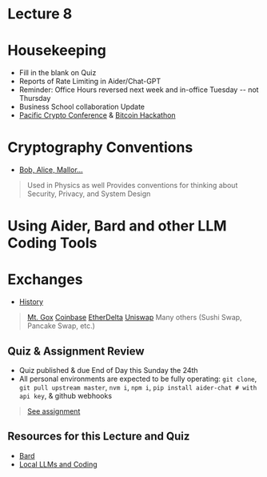 # Lecture 8

# Housekeeping

- Fill in the blank on Quiz
- Reports of Rate Limiting in Aider/Chat-GPT
- Reminder: Office Hours reversed next week and in-office Tuesday -- not Thursday
- Business School collaboration Update
- [Pacific Crypto Conference](https://www.pacificbitcoin.com/) & [Bitcoin Hackathon](https://btcolympics.devpost.com/ )

# Cryptography Conventions

- [Bob, Alice, Mallor...](https://en.wikipedia.org/wiki/Alice_and_Bob)
> Used in Physics as well
> Provides conventions for thinking about Security, Privacy, and System Design

# Using Aider, Bard and other LLM Coding Tools


# Exchanges

- [History](https://academy.bit2me.com/en/historia-exchanges-trading-bitcoin/)
> [Mt. Gox](https://www.investopedia.com/terms/m/mt-gox.asp#:~:text=In%202014%2C%20Mt.,and%20half%20year%20legal%20battle.)
> [Coinbase](https://www.coinbase.com/)
> [EtherDelta](https://www.sec.gov/news/press-release/2018-258)
> [Uniswap](https://app.uniswap.org/swap) 
> Many others (Sushi Swap, Pancake Swap, etc.)


## Quiz & Assignment Review

* Quiz published & due End of Day this Sunday the 24th
* All personal environments are expected to be fully operating: `git clone`, `git pull upstream master`, `nvm i`, `npm i`, `pip install aider-chat # with api key`, & github webhooks
> [See assignment](../assignments/21_Sept_2023.md)

## Resources for this Lecture and Quiz

* [Bard](https://bard.google.com)
* [Local LLMs and Coding]()
